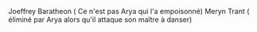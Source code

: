 Joeffrey Baratheon ( Ce n'est pas Arya qui l'a empoisonné)
Meryn Trant ( éliminé par Arya alors qu'il attaque son maître à danser) 

